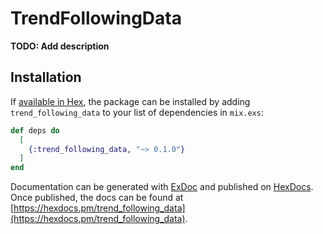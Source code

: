 # TrendFollowingData

**TODO: Add description**

## Installation

If [available in Hex](https://hex.pm/docs/publish), the package can be installed
by adding `trend_following_data` to your list of dependencies in `mix.exs`:

```elixir
def deps do
  [
    {:trend_following_data, "~> 0.1.0"}
  ]
end
```

Documentation can be generated with [ExDoc](https://github.com/elixir-lang/ex_doc)
and published on [HexDocs](https://hexdocs.pm). Once published, the docs can
be found at [https://hexdocs.pm/trend_following_data](https://hexdocs.pm/trend_following_data).

